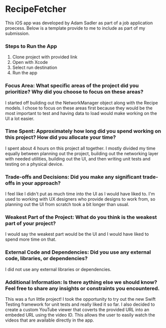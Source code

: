 # RecipeFetcher

This iOS app was developed by Adam Sadler as part of a job application proecess. Below is a template provide to me to include as part of my submission.

### Steps to Run the App
1. Clone project with provided link
2. Open with Xcode
3. Select run destination
4. Run the app

### Focus Area: What specific areas of the project did you prioritize? Why did you choose to focus on these areas?
I started off building out the NetworkManager object along with the Recipe models. I chose to focus on these areas first because they would be the most important to test and having data to load would make working on the UI a lot easier.

### Time Spent: Approximately how long did you spend working on this project? How did you allocate your time?
I spent about 4 hours on this project all together. I mostly divided my time equally between planning out the project, building out the networking layer with needed utilities, building out the UI, and then writing unit tests and testing on a physical device.

### Trade-offs and Decisions: Did you make any significant trade-offs in your approach?
I feel like I didn't put as much time into the UI as I would have liked to. I'm used to working with UX designers who provide designs to work from, so planning out the UI from scratch took a bit longer than usual.

### Weakest Part of the Project: What do you think is the weakest part of your project?
I would say the weakest part would be the UI and I would have liked to spend more time on that.

### External Code and Dependencies: Did you use any external code, libraries, or dependencies?
I did not use any external libraries or dependencies.

### Additional Information: Is there aything else we should know? Feel free to share any insights or constraints you encountered.
This was a fun little project! I took the opportunity to try out the new Swift Testing framework for unit tests and really liked it so far. I also decided to create a custom YouTube viewer that coverts the provided URL into an embeded URL using the video ID. This allows the user to easily watch the videos that are available directly in the app.
